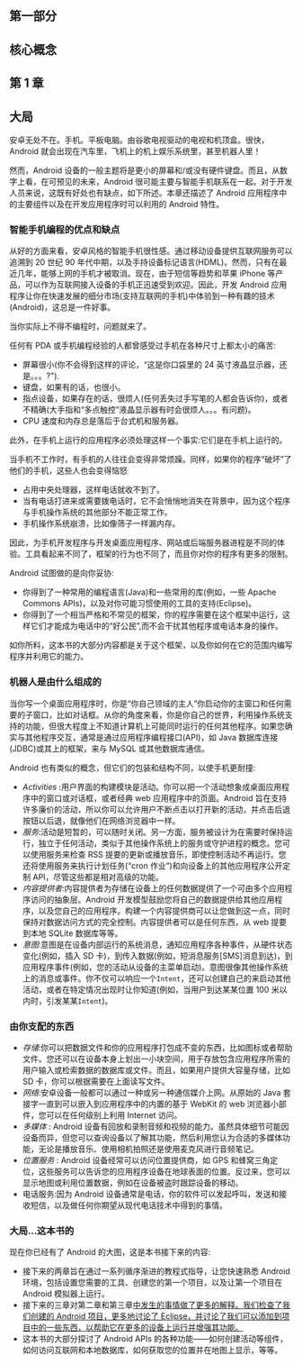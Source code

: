 ## 第一部分

## 核心概念

## 第 1 章

## 大局

安卓无处不在。手机。平板电脑。由谷歌电视驱动的电视和机顶盒。很快，Android 就会出现在汽车里，飞机上的机上娱乐系统里，甚至机器人里！

然而，Android 设备的一般主题将是更小的屏幕和/或没有硬件键盘。而且，从数字上看，在可预见的未来，Android 很可能主要与智能手机联系在一起。对于开发人员来说，这既有好处也有缺点，如下所述。本章还描述了 Android 应用程序中的主要组件以及在开发应用程序时可以利用的 Android 特性。

### 智能手机编程的优点和缺点

从好的方面来看，安卓风格的智能手机很性感。通过移动设备提供互联网服务可以追溯到 20 世纪 90 年代中期，以及手持设备标记语言(HDML)。然而，只有在最近几年，能够上网的手机才被取消。现在，由于短信等趋势和苹果 iPhone 等产品，可以作为互联网接入设备的手机正迅速受到欢迎。因此，开发 Android 应用程序让你在快速发展的细分市场(支持互联网的手机)中体验到一种有趣的技术(Android)，这总是一件好事。

当你实际上不得不编程时，问题就来了。

任何有 PDA 或手机编程经验的人都曾感受过手机在各种尺寸上都太小的痛苦:

*   屏幕很小(你不会得到这样的评论，“这是你口袋里的 24 英寸液晶显示器，还是。。。?").
*   键盘，如果有的话，也很小。
*   指点设备，如果存在的话，很烦人(任何丢失过手写笔的人都会告诉你)，或者不精确(大手指和“多点触控”液晶显示器有时会很烦人。。。有问题)。
*   CPU 速度和内存总是落后于台式机和服务器。

此外，在手机上运行的应用程序必须处理这样一个事实:它们是在手机上运行的。

当手机不工作时，有手机的人往往会变得非常烦躁。同样，如果你的程序“破坏”了他们的手机，这些人也会变得恼怒

*   占用中央处理器，这样电话就收不到了。
*   当有电话打进来或需要拨电话时，它不会悄悄地消失在背景中，因为这个程序与手机操作系统的其他部分不能正常工作。
*   手机操作系统崩溃，比如像筛子一样漏内存。

因此，为手机开发程序与开发桌面应用程序、网站或后端服务器进程是不同的体验。工具看起来不同了，框架的行为也不同了，而且你对你的程序有更多的限制。

Android 试图做的是向你妥协:

*   你得到了一种常用的编程语言(Java)和一些常用的库(例如，一些 Apache Commons APIs)，以及对你可能习惯使用的工具的支持(Eclipse)。
*   你得到了一个相当严格和不常见的框架，你的程序需要在这个框架中运行，这样它们才能成为电话中的“好公民”,而不会干扰其他程序或电话本身的操作。

如你所料，这本书的大部分内容都是关于这个框架，以及你如何在它的范围内编写程序并利用它的能力。

### 机器人是由什么组成的

当你写一个桌面应用程序时，你是“你自己领域的主人”你启动你的主窗口和任何需要的子窗口，比如对话框。从你的角度来看，你是你自己的世界，利用操作系统支持的功能，但很大程度上不知道计算机上可能同时运行的任何其他程序。如果您确实与其他程序交互，通常是通过应用程序编程接口(API)，如 Java 数据库连接(JDBC)或其上的框架，来与 MySQL 或其他数据库通信。

Android 也有类似的概念，但它们的包装和结构不同，以使手机更耐撞:

*   *Activities* :用户界面的构建模块是活动。你可以把一个活动想象成桌面应用程序中的窗口或对话框，或者经典 web 应用程序中的页面。Android 旨在支持许多廉价的活动，所以你可以允许用户不断点击以打开新的活动，并点击后退按钮以后退，就像他们在网络浏览器中一样。
*   *服务*:活动是短暂的，可以随时关闭。另一方面，服务被设计为在需要时保持运行，独立于任何活动，类似于其他操作系统上的服务或守护进程的概念。您可以使用服务来检查 RSS 提要的更新或播放音乐，即使控制活动不再运行。您还将使用服务来执行计划任务(“cron 作业”)和向设备上的其他应用程序公开定制 API，尽管这些都是相对高级的功能。
*   *内容提供者*:内容提供者为存储在设备上的任何数据提供了一个可由多个应用程序访问的抽象层。Android 开发模型鼓励您将自己的数据提供给其他应用程序，以及您自己的应用程序。构建一个内容提供商可以让您做到这一点，同时保持对数据访问方式的完全控制。内容提供者可以是任何东西，从 web 提要到本地 SQLite 数据库等等。
*   *意图*:意图是在设备内部运行的系统消息，通知应用程序各种事件，从硬件状态变化(例如，插入 SD 卡)，到传入数据(例如，短消息服务[SMS]消息到达)，到应用程序事件(例如，您的活动从设备的主菜单启动)。意图很像其他操作系统上的消息或事件。你不仅可以响应一个`Intent`，还可以创建自己的来启动其他活动，或者在特定情况出现时让你知道(例如，当用户到达某某位置 100 米以内时，引发某某`Intent`)。

### 由你支配的东西

*   *存储*:你可以把数据文件和你的应用程序打包成不变的东西，比如图标或者帮助文件。您还可以在设备本身上划出一小块空间，用于存放包含应用程序所需的用户输入或检索数据的数据库或文件。而且，如果用户提供大容量存储，比如 SD 卡，你可以根据需要在上面读写文件。
*   *网络*:安卓设备一般都可以通过一种或另一种通信媒介上网。从原始的 Java 套接字一直到可以嵌入到应用程序中的内置的基于 WebKit 的 web 浏览器小部件，您可以在任何级别上利用 Internet 访问。
*   *多媒体* : Android 设备有回放和录制音频和视频的能力。虽然具体细节可能因设备而异，但您可以查询设备以了解其功能，然后利用您认为合适的多媒体功能，无论是播放音乐、使用相机拍照还是使用麦克风进行音频笔记。
*   *位置服务* : Android 设备经常可以访问位置提供商，如 GPS 和蜂窝三角定位，这些服务可以告诉您的应用程序设备在地球表面的位置。反过来，您可以显示地图或利用位置数据，例如在设备被盗时跟踪设备的移动。
*   电话服务:因为 Android 设备通常是电话，你的软件可以发起呼叫，发送和接收短信，以及做任何你期望从现代电话技术中得到的事情。

### 大局...这本书的

现在你已经有了 Android 的大图，这是本书接下来的内容:

*   接下来的两章旨在通过一系列循序渐进的教程式指导，让您快速熟悉 Android 环境，包括设置您需要的工具、创建您的第一个项目，以及让第一个项目在 Android 模拟器上运行。
*   接下来的三章对第二章和第三章[中发生的事情做了更多的解释。我们检查了我们创建的 Android 项目，更多地讨论了 Eclipse，并讨论了我们可以添加到项目中的一些东西，以帮助它在更多的设备上运行并增强其功能。](03.html#ch3)
*   这本书的大部分探讨了 Android APIs 的各种功能——如何创建活动等组件，如何访问互联网和本地数据库，如何获取您的位置并在地图上显示，等等。